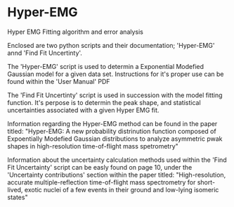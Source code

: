 # Hyper-EMG
Hyper EMG Fitting algorithm and error analysis

Enclosed are two python scripts and their documentation; 'Hyper-EMG' annd 'Find Fit Uncertinty'.

The 'Hyper-EMG' script is used to determin a Exponential Modefied Gaussian model for a given data set.
Instructions for it's proper use can be found within the 'User Manual' PDF

The 'Find Fit Uncertinty' script is used in succession with the model fitting function. It's perpose is to determin the peak shape,
and statistical uncertainties associated with a given Hyper EMG fit.

Information regarding the Hyper-EMG method can be found in the paper titled:
"Hyper-EMG: A new probability distrinution function composed of Expoentially Modefied Gaussian distributions to analyze asymmetric pwak shapes in high-resolution time-of-flight mass spetrometry"


Information about the uncertainty calculation methods used within the 'Find Fit Uncertainty' script can be easly found on page 10, 
under the 'Uncertainty contributions' section within the paper titled:
"High-resolution, accurate multiple-reflection time-of-flight mass spectrometry for short-lived, exotic
nuclei of a few events in their ground and low-lying isomeric states" 

